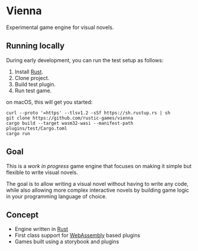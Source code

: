 # Vienna

Experimental game engine for visual novels.

## Running locally

During early development, you can run the test setup as follows:

1. Install [Rust][install-rust].
2. Clone project.
3. Build test plugin.
4. Run test game.

on macOS, this will get you started:

```shell
curl --proto '=https' --tlsv1.2 -sSf https://sh.rustup.rs | sh
git clone https://github.com/rustic-games/vienna
cargo build --target wasm32-wasi --manifest-path plugins/test/Cargo.toml
cargo run
```

[install-rust]: https://rustup.rs/

## Goal

This is a _work in progress_ game engine that focuses on making it simple but
flexible to write visual novels.

The goal is to allow writing a visual novel without having to write any code,
while also allowing more complex interactive novels by building game logic in
your programming language of choice.

## Concept

- Engine written in [Rust][]
- First class support for [WebAssembly][wasm] based plugins
- Games built using a storybook and plugins

[rust]: https://www.rust-lang.org/
[wasm]: https://webassembly.org/
